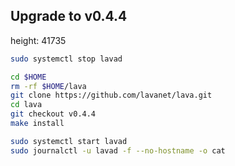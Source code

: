 ## Upgrade to v0.4.4
height: 41735

~~~bash
sudo systemctl stop lavad

cd $HOME
rm -rf $HOME/lava
git clone https://github.com/lavanet/lava.git
cd lava
git checkout v0.4.4
make install

sudo systemctl start lavad
sudo journalctl -u lavad -f --no-hostname -o cat
~~~